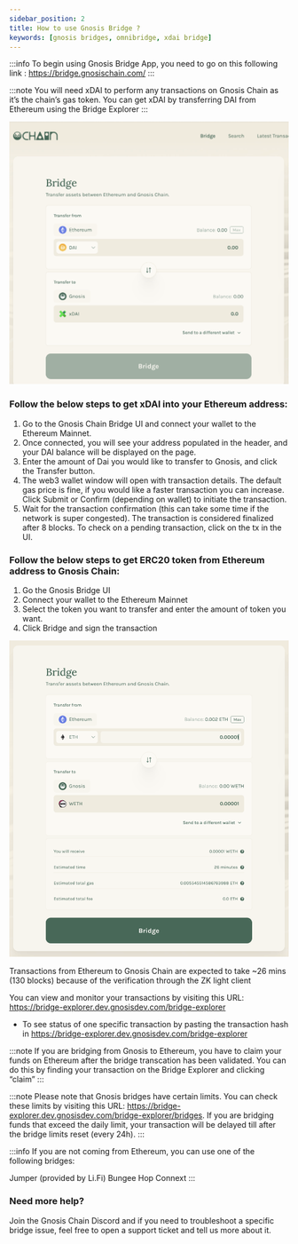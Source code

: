```yaml
---
sidebar_position: 2
title: How to use Gnosis Bridge ?
keywords: [gnosis bridges, omnibridge, xdai bridge]
---
```

:::info
To begin using Gnosis Bridge App, you need to go on this following link : https://bridge.gnosischain.com/
:::

:::note
You will need xDAI to perform any transactions on Gnosis Chain as it’s the chain’s gas token. You can get xDAI by transferring DAI from Ethereum using the Bridge Explorer
:::

![xDAI bridge from ethereum](../../static/img/bridges/bridge-xdai-new.png)

### Follow the below steps to get xDAI into your Ethereum address: 
1. Go to the Gnosis Chain Bridge UI and connect your wallet to the Ethereum Mainnet.
2. Once connected, you will see your address populated in the header, and your DAI balance will be displayed on the page.
3. Enter the amount of Dai you would like to transfer to Gnosis, and click the Transfer button.
4. The web3 wallet window will open with transaction details. The default gas price is fine, if you would like a faster transaction you can increase. Click Submit or Confirm (depending on wallet) to initiate the transaction.
5. Wait for the transaction confirmation (this can take some time if the network is super congested). The transaction is considered finalized after 8 blocks. To check on a pending transaction, click on the tx in the UI.


### Follow the below steps to get ERC20 token from Ethereum address to Gnosis Chain:

1. Go the Gnosis Bridge UI
2. Connect your wallet to the Ethereum Mainnet
3. Select the token you want to transfer and enter the amount of token you want.
4. Click Bridge and sign the transaction

![Bridge erc 20 token to gnosis chain](../../static/img/bridges/bridge-erc20-new.png)

Transactions from Ethereum to Gnosis Chain are expected to take ~26 mins (130 blocks) because of the verification through the ZK light client



You can view and monitor your transactions by visiting this URL: https://bridge-explorer.dev.gnosisdev.com/bridge-explorer

- To see status of one specific transaction by pasting the transaction hash in https://bridge-explorer.dev.gnosisdev.com/bridge-explorer



:::note
If you are bridging from Gnosis to Ethereum, you have to claim your funds on Ethereum after the bridge transcation has been validated. You can do this by finding your transaction on the Bridge Explorer and clicking “claim”
:::

:::note
Please note that Gnosis bridges have certain limits. You can check these limits by visiting this URL: https://bridge-explorer.dev.gnosisdev.com/bridge-explorer/bridges.
If you are bridging funds that exceed the daily limit, your transaction will be delayed till after the bridge limits reset (every 24h).
:::

:::info
If you are not coming from Ethereum, you can use one of the following bridges:

Jumper (provided by Li.Fi)
Bungee
Hop
Connext
:::

### Need more help?

Join the Gnosis Chain Discord and if you need to troubleshoot a specific bridge issue, feel free to open a support ticket and tell us more about it.